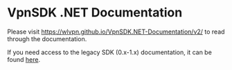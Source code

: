 # VpnSDK .NET Documentation

Please visit https://wlvpn.github.io/VpnSDK.NET-Documentation/v2/ to read through the documentation.

If you need access to the legacy SDK (0.x-1.x) documentation, it can be found [here](https://wlvpn.github.io/VpnSDK.NET-Documentation/v1/).
